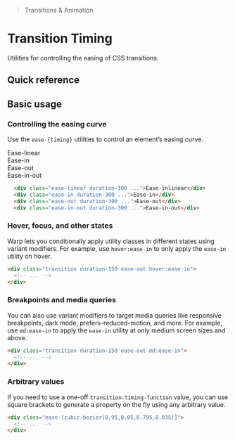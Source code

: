 > Transitions & Animation

# Transition Timing

Utilities for controlling the easing of CSS transitions.

## Quick reference

<qr-table />

## Basic usage

### Controlling the easing curve
Use the `ease-{timing}` utilities to control an element’s easing curve.

<container>
<box striped class="relative group max-w-[344] mx-a mb-24" fg-color="var(--tw-indigo-fg)" bg-color="var(--tw-indigo-bg)" >
  <div class="ex-box pd-bg-indigo-500 pd-text-white group-hover:translate-x-144 ease-linear duration-300 w-[200] transform-gpu">Ease-linear</div>
</box>
<box striped class="relative group max-w-[344] mx-a mb-24" fg-color="var(--tw-indigo-fg)" bg-color="var(--tw-indigo-bg)" >
  <div class="ex-box pd-bg-indigo-500 pd-text-white group-hover:translate-x-144 ease-in duration-300 w-[200] transform-gpu">Ease-in</div>
</box>
<box striped class="relative group max-w-[344] mx-a mb-24" fg-color="var(--tw-indigo-fg)" bg-color="var(--tw-indigo-bg)" >
  <div class="ex-box pd-bg-indigo-500 pd-text-white group-hover:translate-x-144 ease-out duration-300 w-[200] transform-gpu">Ease-out</div>
</box>
<box striped class="relative group max-w-[344] mx-a" fg-color="var(--tw-indigo-fg)" bg-color="var(--tw-indigo-bg)" >
  <div class="ex-box pd-bg-indigo-500 pd-text-white group-hover:translate-x-144 ease-in-out duration-300 w-[200] transform-gpu">Ease-in-out</div>
</box>
</container>

```html
  <div class="ease-linear duration-300 ...">Ease-inlinear</div>
  <div class="ease-in duration-300 ...">Ease-in</div>
  <div class="ease-out duration-300 ...">Ease-out</div>
  <div class="ease-in-out duration-300 ...">Ease-in-out</div>
```

### Hover, focus, and other states
Warp lets you conditionally apply utility classes in different states using variant modifiers. For example, use `hover:ease-in` to only apply the `ease-in` utility on hover.

```html
<div class="transition duration-150 ease-out hover:ease-in">
  <!-- ... -->
</div>
```

### Breakpoints and media queries
You can also use variant modifiers to target media queries like responsive breakpoints, dark mode, prefers-reduced-motion, and more. For example, use `md:ease-in` to apply the `ease-in` utility at only medium screen sizes and above.

```html
<div class="transition duration-150 ease-out md:ease-in">
  <!-- ... -->
</div>
```

### Arbitrary values
If you need to use a one-off `transition-timing-function` value, you can use square brackets to generate a property on the fly using any arbitrary value.

```html
<div class="ease-[cubic-bezier(0.95,0.05,0.795,0.035)]">
  <!-- ... -->
</div>
```
